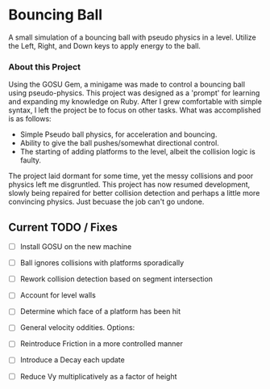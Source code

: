 # Bouncing Ball
A small simulation of a bouncing ball with pseudo physics in a level. 
Utilize the Left, Right, and Down keys to apply energy to the ball. 

### About this Project
Using the GOSU Gem, a minigame was made to control a bouncing ball using pseudo-physics. This project was designed as a 'prompt' for learning and expanding my knowledge on Ruby. After I grew comfortable with simple syntax, I left the project be to focus on other tasks. What was accomplished is as follows:

- Simple Pseudo ball physics, for acceleration and bouncing.
- Ability to give the ball pushes/somewhat directional control.
- The starting of adding platforms to the level, albeit the collision logic is faulty.

The project laid dormant for some time, yet the messy collisions and poor physics left me disgruntled. This project has now resumed development, slowly being repaired for better collision detection and perhaps a little more convincing physics. Just becuase the job can't go undone.

## Current TODO / Fixes
- [ ] Install GOSU on the new machine
- [ ] Ball ignores collisions with platforms sporadically
 - [ ] Rework collision detection based on segment intersection
 - [ ] Account for level walls
 - [ ] Determine which face of a platform has been hit
- [ ] General velocity oddities. Options:
 - [ ] Reintroduce Friction in a more controlled manner
 - [ ] Introduce a Decay each update
 - [ ] Reduce Vy multiplicatively as a factor of height

